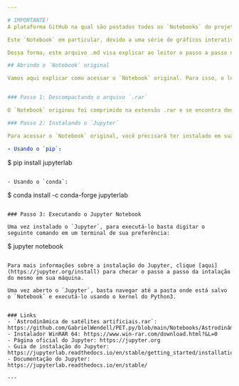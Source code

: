 ```yaml
---

# IMPORTANTE!
A plataforma GitHub na qual são postados todos os `Notebooks` do projeto [PET.py](https://github.com/GabrielWendell/PET.py/blob/main/README.md) possui uma limitação de arquivos de 25 MB, isso quer dizer que qualquer arquivo que você deseje postar no GitHub não deve ultrapassar 25 MB de tamanho.

Este `Notebook` em particular, devido a uma série de gráficos interativos gerados ao longo do mesmo, acabou tendo uma extensão maior do que a permitida pelo GitHub (84MB+). Dessa forma, para não compromenter a qualidade do projeto, optou-se por comprimir o `Notebook` original para que o leitor possa acompanhar o mesmo sem demais problemas em sua própria máquina.

Dessa forma, este arquivo .md visa explicar ao leitor o passo a passo necessário para a descompactação e abertura do `Notebook` *A equação de Korteweg-de Vries*.

## Abrindo o `Notebook` original

Vamos aqui explicar como acessar o `Notebook` original. Para isso, o leitor precisará primeiro realizar a descompactação do arquivo .rar e então abrir o arquivo .ipynb pelo Jupyter. Segue abaixo o detalhamento de cada passo.


### Passo 1: Descompactando o arquivo `.rar` 

O `Notebook` originou foi comprimido na extensão .rar e se encontra dentro da pasta [`Notebooks`](https://github.com/GabrielWendell/PET.py/tree/main/Notebooks) para download. Para acessar o `Notebook` basta baixar o arquivo `Astrodinâmica de satélites artificiais.rar` e abrir o arquivo comprimido com um descompactador de sua escolha (WinRAR, 7z, WinZip, etc) e extrair o `Notebook` intitulado `Astrodinâmica de satélites artificiais.ipynb`. Clique [aqui](https://www.win-rar.com/download.html?&L=0) para baixar o instalador do WinRAR 64.

### Passo 2: Instalando o `Jupyter`

Para acessar o `Notebook` original, você precisará ter instalado em sua máquina o [`Jupyter`](https://jupyter.org) cujo instalação pode ser feita através do seguinte comando:

- Usando o `pip`:
```
$ pip install jupyterlab
```

- Usando o `conda`:
```
$ conda install -c conda-forge jupyterlab
```

### Passo 3: Executando o Jupyter Notebook

Uma vez instalado o `Jupyter`, para executá-lo basta digitar o seguinte comando em um terminal de sua preferência:

```
$ jupyter notebook
```

Para mais informações sobre a instalação do Jupyter, clique [aqui](https://jupyter.org/install) para checar o passo a passo da intalação do mesmo em sua máquina.

Uma vez aberto o `Jupyter`, basta navegar até a pasta onde está salvo o `Notebook` e executá-lo usando o kernel do Python3.


### Links
- `Astrodinâmica de satélites artificiais.rar`: https://github.com/GabrielWendell/PET.py/blob/main/Notebooks/Astrodinâmica%20de%20satélites%20artificiais.rar
- Instalador WinRAR 64: https://www.win-rar.com/download.html?&L=0
- Página oficial do Jupyter: https://jupyter.org
- Guia de instalação do Jupyter: https://jupyterlab.readthedocs.io/en/stable/getting_started/installation.html
- Documentação do Jupyter: https://jupyterlab.readthedocs.io/en/stable/

---
```

